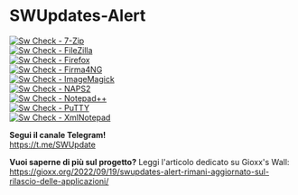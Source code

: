 # SWUpdates-Alert
[![Sw Check - 7-Zip](https://github.com/gioxx/SWUpdates-Alert/actions/workflows/sw_7zip.yml/badge.svg)](https://github.com/gioxx/SWUpdates-Alert/actions/workflows/sw_7zip.yml)   
[![Sw Check - FileZilla](https://github.com/gioxx/SWUpdates-Alert/actions/workflows/sw_filezilla.yml/badge.svg)](https://github.com/gioxx/SWUpdates-Alert/actions/workflows/sw_filezilla.yml)   
[![Sw Check - Firefox](https://github.com/gioxx/SWUpdates-Alert/actions/workflows/sw_firefox.yml/badge.svg)](https://github.com/gioxx/SWUpdates-Alert/actions/workflows/sw_firefox.yml)   
[![Sw Check - Firma4NG](https://github.com/gioxx/SWUpdates-Alert/actions/workflows/sw_firma4ng.yml/badge.svg)](https://github.com/gioxx/SWUpdates-Alert/actions/workflows/sw_firma4ng.yml)   
[![Sw Check - ImageMagick](https://github.com/gioxx/SWUpdates-Alert/actions/workflows/sw_imgmgck.yml/badge.svg)](https://github.com/gioxx/SWUpdates-Alert/actions/workflows/sw_imgmgck.yml)   
[![Sw Check - NAPS2](https://github.com/gioxx/SWUpdates-Alert/actions/workflows/sw_naps2.yml/badge.svg)](https://github.com/gioxx/SWUpdates-Alert/actions/workflows/sw_naps2.yml)   
[![Sw Check - Notepad++](https://github.com/gioxx/SWUpdates-Alert/actions/workflows/sw_npp.yml/badge.svg)](https://github.com/gioxx/SWUpdates-Alert/actions/workflows/sw_npp.yml)   
[![Sw Check - PuTTY](https://github.com/gioxx/SWUpdates-Alert/actions/workflows/sw_putty.yml/badge.svg)](https://github.com/gioxx/SWUpdates-Alert/actions/workflows/sw_putty.yml)   
[![Sw Check - XmlNotepad](https://github.com/gioxx/SWUpdates-Alert/actions/workflows/sw_xmlnp.yml/badge.svg)](https://github.com/gioxx/SWUpdates-Alert/actions/workflows/sw_xmlnp.yml)   

**Segui il canale Telegram!**  
https://t.me/SWUpdate

**Vuoi saperne di più sul progetto?** Leggi l'articolo dedicato su Gioxx's Wall:  
https://gioxx.org/2022/09/19/swupdates-alert-rimani-aggiornato-sul-rilascio-delle-applicazioni/
